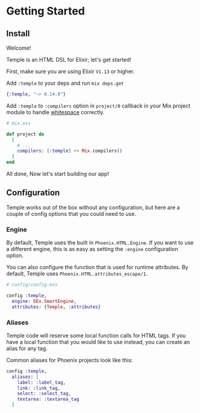 # Getting Started

## Install

Welcome!

Temple is an HTML DSL for Elixir; let's get started!

First, make sure you are using Elixir `V1.13` or higher.

Add `:temple` to your deps and run `mix deps.get`

```elixir
{:temple, "~> 0.14.0"}
```

Add `:temple` to `:compilers` option in `project/0` callback in your Mix project module
to handle [whitespace](https://hexdocs.pm/temple/your-first-template.html#whitespace) correctly.

```elixir
# mix.exs

def project do
  [
    # ...
    compilers: [:temple] ++ Mix.compilers()
  ]
end
 ```

All done, Now let's start building our app!

## Configuration

Temple works out of the box without any configuration, but here are a couple of config options that you could need to use.

### Engine

By default, Temple uses the built in `Phoenix.HTML.Engine`. If you want to use a different engine, this is as easy as setting the `:engine` configuration option.

You can also configure the function that is used for runtime attributes. By default, Temple uses `Phoenix.HTML.attributes_escape/1`.

```elixir
# config/config.exs

config :temple,
  engine: EEx.SmartEngine,
  attributes: {Temple, :attributes}
```

### Aliases

Temple code will reserve some local function calls for HTML tags. If you have a local function that you would like to use instead, you can create an alias for any tag.

Common aliases for Phoenix projects look like this:

```elixir
config :temple,
  aliases: [
    label: :label_tag,
    link: :link_tag,
    select: :select_tag,
    textarea: :textarea_tag
  ]
```
